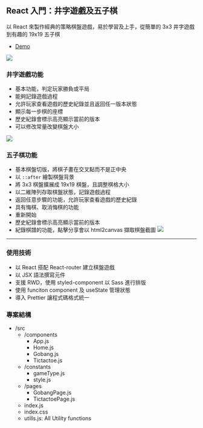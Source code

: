 ## React 入門：井字遊戲及五子棋
以 React 來製作經典的策略棋盤遊戲，易於學習及上手，從簡單的 3x3 井字遊戲到有趣的 19x19 五子棋
- [Demo](https://zoeaeen13.github.io/react-game/#/)

![](https://i.imgur.com/ruq1D74.gif)



### 井字遊戲功能
- 基本功能，判定玩家勝負或平局
- 能夠記錄遊戲過程
- 允許玩家查看遊戲的歷史紀錄並且返回任一版本狀態
- 顯示每一步棋的座標
- 歷史紀錄會標示高亮顯示當前的版本
- 可以修改常量改變棋盤大小

![](https://i.imgur.com/Tg1CqPE.jpg)


### 五子棋功能
- 基本棋盤切版，將棋子畫在交叉點而不是正中央
- 以 `::after` 繪製棋盤背景
- 將 3x3 棋盤擴展成 19x19 棋盤，且調整棋格大小
- 以二維陣列存取棋盤狀態，記錄遊戲過程
- 返回任意步驟的功能，允許玩家查看遊戲的歷史紀錄
- 具有悔棋、取消悔棋的功能
- 重新開始
- 歷史紀錄會標示高亮顯示當前的版本
- 紀錄棋譜的功能，點擊分享會以 html2canvas 擷取棋盤截圖
![](https://i.imgur.com/1YGsgYX.jpg)

---

### 使用技術
- 以 React 搭配 React-router 建立棋盤遊戲
- 以 JSX 語法撰寫元件
- 支援 RWD，使用 styled-component 以 Sass 進行排版
- 使用 funciton component 及 useState 管理狀態
- 導入 Prettier 讓程式碼格式統一


### 專案結構
- /src
    - /components
        - App.js
        - Home.js
        - Gobang.js
        - Tictactoe.js
    - /constants
        - gameType.js
        - style.js
    - /pages
        - GobangPage.js
        - TictactoePage.js
    - index.js
    - index.css
    - utills.js: All Utility functions
